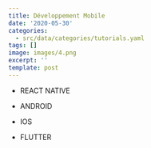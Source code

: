 ```yaml
---
title: Développement Mobile
date: '2020-05-30'
categories:
  - src/data/categories/tutorials.yaml
tags: []
image: images/4.png
excerpt: ''
template: post
---
```

*   REACT NATIVE

*   ANDROID

*   IOS

*   FLUTTER
